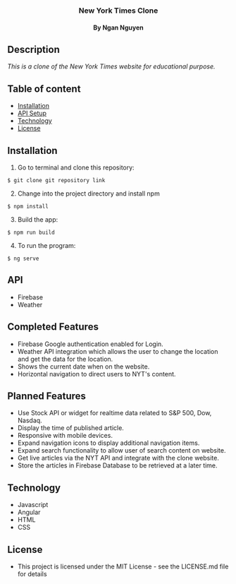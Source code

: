 <h3 align="center"> New York Times Clone </h3>
<h4 align="center"> By Ngan Nguyen </h4>

## Description

_This is a clone of the New York Times website for educational purpose._

## Table of content

- [Installation](#installation)
- [API Setup](#API)
- [Technology](#technology)
- [License](#license)

## Installation

1. Go to terminal and clone this repository:
```
$ git clone git repository link
```
2. Change into the project directory and install npm
```
$ npm install
```
3. Build the app:
```
$ npm run build
```
4.  To run the program:
```
$ ng serve
```

## API
* Firebase
* Weather

## Completed Features
* Firebase Google authentication enabled for Login.
* Weather API integration which allows the user to change the location and get the data for the location.
* Shows the current date when on the website.
* Horizontal navigation to direct users to NYT's content.


## Planned Features
* Use Stock API or widget for realtime data related to S&P 500, Dow, Nasdaq.
* Display the time of published article.
* Responsive with mobile devices.
* Expand navigation icons to display additional navigation items.
* Expand search functionality to allow user of search content on website.
* Get live articles via the NYT API and integrate with the clone website.
* Store the articles in Firebase Database to be retrieved at a later time.

## Technology
* Javascript
* Angular
* HTML
* CSS

## License
* This project is licensed under the MIT License - see the LICENSE.md file for details
